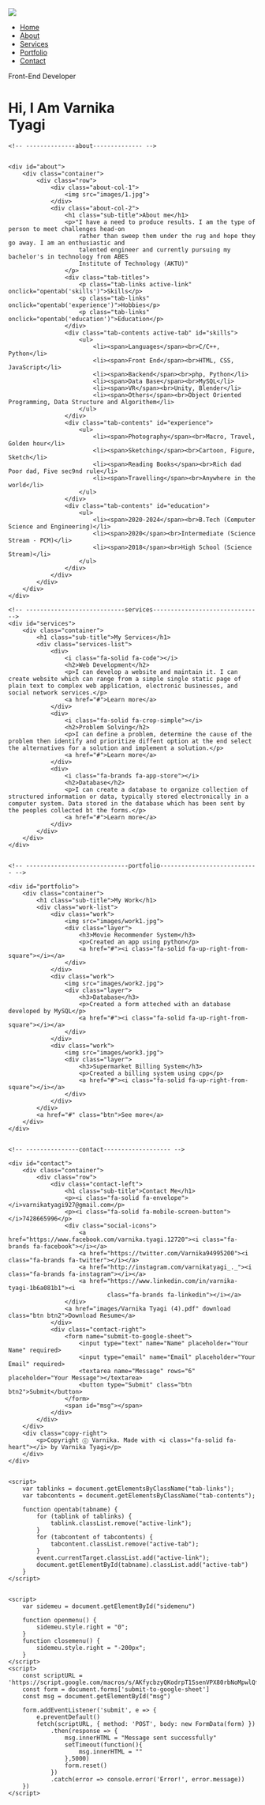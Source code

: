 <!DOCTYPE html>
<html lang="en">

<head>
    <meta charset="UTF-8">
    <meta http-equiv="X-UA-Compatible" content="IE=edge">
    <meta name="viewport" content="width=device-width, initial-scale=1.0">
    <title>Personal Portfolio Website</title>
    <link rel="stylesheet" href="style.css">
    <script src="https://kit.fontawesome.com/68ec419216.js" crossorigin="anonymous"></script>
</head>

<body>
    <div id="header">
        <div class="container">
            <nav>
                <img src="images/logo.jpeg" class="logo">
                <ul id="sidemenu">
                    <li><a href="#header">Home</a></li>
                    <li><a href="#about">About</a></li>
                    <li><a href="#services">Services</a></li>
                    <li><a href="#portfolio">Portfolio</a></li>
                    <li><a href="#contact">Contact</a></li>
                    <i class="fa-solid fa-xmark" onclick="closemenu()"></i>
                </ul>
                <i class="fa-solid fa-bars" onclick="openmenu()"></i>
            </nav>
            <div class="header-text">
                <p>Front-End Developer</p>
                <h1>Hi, I Am <span>Varnika</span> <br> Tyagi</h1>
            </div>
        </div>
    </div>


    <!-- --------------about-------------- -->


    <div id="about">
        <div class="container">
            <div class="row">
                <div class="about-col-1">
                    <img src="images/1.jpg">
                </div>
                <div class="about-col-2">
                    <h1 class="sub-title">About me</h1>
                    <p>"I have a need to produce results. I am the type of person to meet challenges head-on 
                        rather than sweep them under the rug and hope they go away. I am an enthusiastic and 
                        talented engineer and currently pursuing my bachelor's in technology from ABES 
                        Institute of Technology (AKTU)"    
                    </p>
                    <div class="tab-titles">
                        <p class="tab-links active-link" onclick="opentab('skills')">Skills</p>
                        <p class="tab-links" onclick="opentab('experience')">Hobbies</p>
                        <p class="tab-links" onclick="opentab('education')">Education</p>
                    </div>
                    <div class="tab-contents active-tab" id="skills">
                        <ul>
                            <li><span>Languages</span><br>C/C++, Python</li>
                            <li><span>Front End</span><br>HTML, CSS, JavaScript</li>
                            <li><span>Backend</span><br>php, Python</li>
                            <li><span>Data Base</span><br>MySQL</li>
                            <li><span>VR</span><br>Unity, Blender</li>
                            <li><span>Others</span><br>Object Oriented Programming, Data Structure and Algorithem</li>
                        </ul>
                    </div>
                    <div class="tab-contents" id="experience">
                        <ul>
                            <li><span>Photography</span><br>Macro, Travel, Golden hour</li>
                            <li><span>Sketching</span><br>Cartoon, Figure, Sketch</li>
                            <li><span>Reading Books</span><br>Rich dad Poor dad, Five sec9nd rule</li>
                            <li><span>Travelling</span><br>Anywhere in the world</li>
                        </ul>
                    </div>
                    <div class="tab-contents" id="education">
                        <ul>
                            <li><span>2020-2024</span><br>B.Tech (Computer Science and Engineering)</li>
                            <li><span>2020</span><br>Intermediate (Science Stream - PCM)</li>
                            <li><span>2018</span><br>High School (Science Stream)</li>
                        </ul>
                    </div>
                </div>
            </div>
        </div>
    </div>

    <!-- ----------------------------services----------------------------- -->
    <div id="services">
        <div class="container">
            <h1 class="sub-title">My Services</h1>
            <div class="services-list">
                <div>
                    <i class="fa-solid fa-code"></i>
                    <h2>Web Development</h2>
                    <p>I can develop a website and maintain it. I can create website which can range from a simple single static page of plain text to complex web application, electronic businesses, and social network services.</p>
                    <a href="#">Learn more</a>
                </div>
                <div>
                    <i class="fa-solid fa-crop-simple"></i>
                    <h2>Problem Solving</h2>
                    <p>I can define a problem, determine the cause of the problem then identify and prioritize diffent option at the end select the alternatives for a solution and implement a solution.</p>
                    <a href="#">Learn more</a>
                </div>
                <div>
                    <i class="fa-brands fa-app-store"></i>
                    <h2>Database</h2>
                    <p>I can create a database to organize collection of structured information or data, typically stored electronically in a computer system. Data stored in the database which has been sent by the peoples collected bt the forms.</p>
                    <a href="#">Learn more</a>
                </div>
            </div>
        </div>
    </div>


    <!-- -----------------------------portfolio---------------------------- -->

    <div id="portfolio">
        <div class="container">
            <h1 class="sub-title">My Work</h1>
            <div class="work-list">
                <div class="work">
                    <img src="images/work1.jpg">
                    <div class="layer">
                        <h3>Movie Recommender System</h3>
                        <p>Created an app using python</p>
                        <a href="#"><i class="fa-solid fa-up-right-from-square"></i></a>
                    </div>
                </div>
                <div class="work">
                    <img src="images/work2.jpg">
                    <div class="layer">
                        <h3>Database</h3>
                        <p>Created a form atteched with an database developed by MySQL</p>
                        <a href="#"><i class="fa-solid fa-up-right-from-square"></i></a>
                    </div>
                </div>
                <div class="work">
                    <img src="images/work3.jpg">
                    <div class="layer">
                        <h3>Supermarket Billing System</h3>
                        <p>Created a billing system using cpp</p>
                        <a href="#"><i class="fa-solid fa-up-right-from-square"></i></a>
                    </div>
                </div>
            </div>
            <a href="#" class="btn">See more</a>
        </div>
    </div>


    <!-- ---------------contact------------------- -->

    <div id="contact">
        <div class="container">
            <div class="row">
                <div class="contact-left">
                    <h1 class="sub-title">Contact Me</h1>
                    <p><i class="fa-solid fa-envelope"></i>varnikatyagi927@gmail.com</p>
                    <p><i class="fa-solid fa-mobile-screen-button"></i>7428665996</p>
                    <div class="social-icons">
                        <a href="https://www.facebook.com/varnika.tyagi.12720"><i class="fa-brands fa-facebook"></i></a>
                        <a href="https://twitter.com/Varnika94995200"><i class="fa-brands fa-twitter"></i></a>
                        <a href="http://instagram.com/varnikatyagi_._"><i class="fa-brands fa-instagram"></i></a>
                        <a href="https://www.linkedin.com/in/varnika-tyagi-1b6a081b1"><i
                                class="fa-brands fa-linkedin"></i></a>
                    </div>
                    <a href="images/Varnika Tyagi (4).pdf" download class="btn btn2">Download Resume</a>
                </div>
                <div class="contact-right">
                    <form name="submit-to-google-sheet">
                        <input type="text" name="Name" placeholder="Your Name" required>
                        <input type="email" name="Email" placeholder="Your Email" required>
                        <textarea name="Message" rows="6" placeholder="Your Message"></textarea>
                        <button type="Submit" class="btn btn2">Submit</button>
                    </form>
                    <span id="msg"></span>
                </div>
            </div>
        </div>
        <div class="copy-right">
            <p>Copyright ⓒ Varnika. Made with <i class="fa-solid fa-heart"></i> by Varnika Tyagi</p>
        </div>
    </div>


    <script>
        var tablinks = document.getElementsByClassName("tab-links");
        var tabcontents = document.getElementsByClassName("tab-contents");

        function opentab(tabname) {
            for (tablink of tablinks) {
                tablink.classList.remove("active-link");
            }
            for (tabcontent of tabcontents) {
                tabcontent.classList.remove("active-tab");
            }
            event.currentTarget.classList.add("active-link");
            document.getElementById(tabname).classList.add("active-tab")
        }
    </script>


    <script>
        var sidemeu = document.getElementById("sidemenu")

        function openmenu() {
            sidemeu.style.right = "0";
        }
        function closemenu() {
            sidemeu.style.right = "-200px";
        }
    </script>
    <script>
        const scriptURL = 'https://script.google.com/macros/s/AKfycbzyQKodrpT1SsenVPX80rbNoMpwlQf_YZhrbdh64UkVJSlKuvMQE6nzKmykTNy8uz0/exec'
        const form = document.forms['submit-to-google-sheet']
        const msg = document.getElementById("msg")

        form.addEventListener('submit', e => {
            e.preventDefault()
            fetch(scriptURL, { method: 'POST', body: new FormData(form) })
                .then(response => {
                    msg.innerHTML = "Message sent successfully"
                    setTimeout(function(){
                        msg.innerHTML = ""
                    },5000)
                    form.reset()
                })
                .catch(error => console.error('Error!', error.message))
        })
    </script>
</body>

</html>